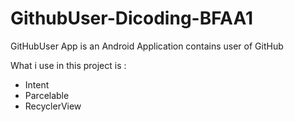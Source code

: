 # GithubUser-Dicoding-BFAA1
GitHubUser App is an Android Application contains user of GitHub

What i use in this project is :
- Intent
- Parcelable
- RecyclerView
